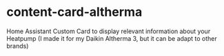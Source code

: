 # content-card-altherma
Home Assistant Custom Card to display relevant information about your Heatpump (I made it for my Daikin Altherma 3, but it can be adapt to other brands)
